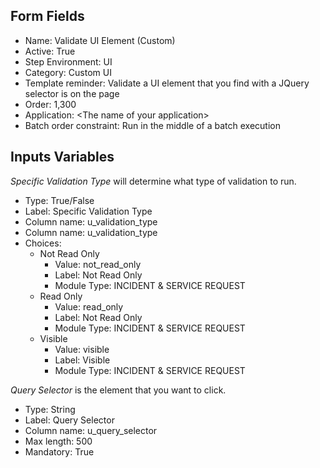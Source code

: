 ## Form Fields

- Name: Validate UI Element (Custom)
- Active: True
- Step Environment: UI
- Category: Custom UI
- Template reminder: Validate a UI element that you find with a JQuery selector is on the page
- Order: 1,300
- Application: \<The name of your application>
- Batch order constraint: Run in the middle of a batch execution

## Inputs Variables

_Specific Validation Type_ will determine what type of validation to run.

- Type: True/False
- Label: Specific Validation Type
- Column name: u_validation_type
- Column name: u_validation_type
- Choices:
    * Not Read Only
       * Value: not_read_only
       * Label: Not Read Only 
       * Module Type: INCIDENT & SERVICE REQUEST
    * Read Only
       * Value: read_only
       * Label: Not Read Only 
       * Module Type: INCIDENT & SERVICE REQUEST
    * Visible
       * Value: visible
       * Label: Visible 
       * Module Type: INCIDENT & SERVICE REQUEST

_Query Selector_ is the element that you want to click.

- Type: String
- Label: Query Selector
- Column name: u_query_selector
- Max length: 500
- Mandatory: True
